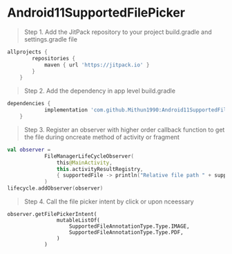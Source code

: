 # Android11SupportedFilePicker
> Step 1. Add the JitPack repository to your project build.gradle and settings.gradle file 
```gradle 
allprojects {
		repositories {	
			maven { url 'https://jitpack.io' }
		}
	}
  ```
>Step 2. Add the dependency in app level build.gradle 
```gradle
dependencies {
	        implementation 'com.github.Mithun1990:Android11SupportedFilePicker:1.0.0-alpha01'
	}
  ```
>Step 3. Register an observer with higher order callback function to get the file during oncreate method of activity or fragment
```kotlin
val observer =
            FileManagerLifeCycleObserver(
                this@MainActivity,
                this.activityResultRegistry,
                { supportedFile -> println("Relative file path " + supportedFile.file + " " + supportedFile.fileName) }
            )
lifecycle.addObserver(observer)
```
>Step 4. Call the file picker intent by click or upon nceessary
```
observer.getFilePickerIntent(
                mutableListOf(
                    SupportedFileAnnotationType.Type.IMAGE,
                    SupportedFileAnnotationType.Type.PDF,
                )
            )
 ```
